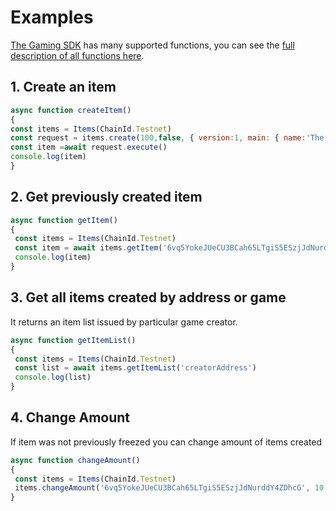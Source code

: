 # Examples

[The Gaming SDK](https://github.com/wavesplatform/waves-games#readme) has many supported functions, you can see the [full description of all functions here](https://wavesplatform.github.io/waves-games/index.html).

## 1. Create an item

```js
async function createItem()
{
const items = Items(ChainId.Testnet)
const request = items.create(100,false, { version:1, main: { name:'The sword of pain', img:'img_url'}, misc: {} }, seed)
const item =await request.execute()
console.log(item)
}
```

## 2. Get previously created item

```js
async function getItem() 
{
 const items = Items(ChainId.Testnet)
 const item = await items.getItem('6vq5YokeJUeCU3BCah65LTgiS5ESzjJdNurddY4ZDhcG', false)
 console.log(item)
}
```

## 3. Get all items created by address or game

It returns an item list issued by particular game creator.

```js
async function getItemList() 
{
 const items = Items(ChainId.Testnet)
 const list = await items.getItemList('creatorAddress')
 console.log(list)
}
```

## 4. Change Amount

If item was not previously freezed you can change amount of items created

```js
async function changeAmount()
{
 const items = Items(ChainId.Testnet)
 items.changeAmount('6vq5YokeJUeCU3BCah65LTgiS5ESzjJdNurddY4ZDhcG', 10, false, seed)
}
```



